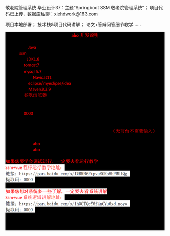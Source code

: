 敬老院管理系统 毕业设计37：主题“Springboot SSM 敬老院管理系统”； 项目代码已上传，数据库私聊：xiehdwork@163.com

项目本地部署； 技术栈&项目代码讲解； 论文+答辩问答细节教学......





![img.png](img.png)
